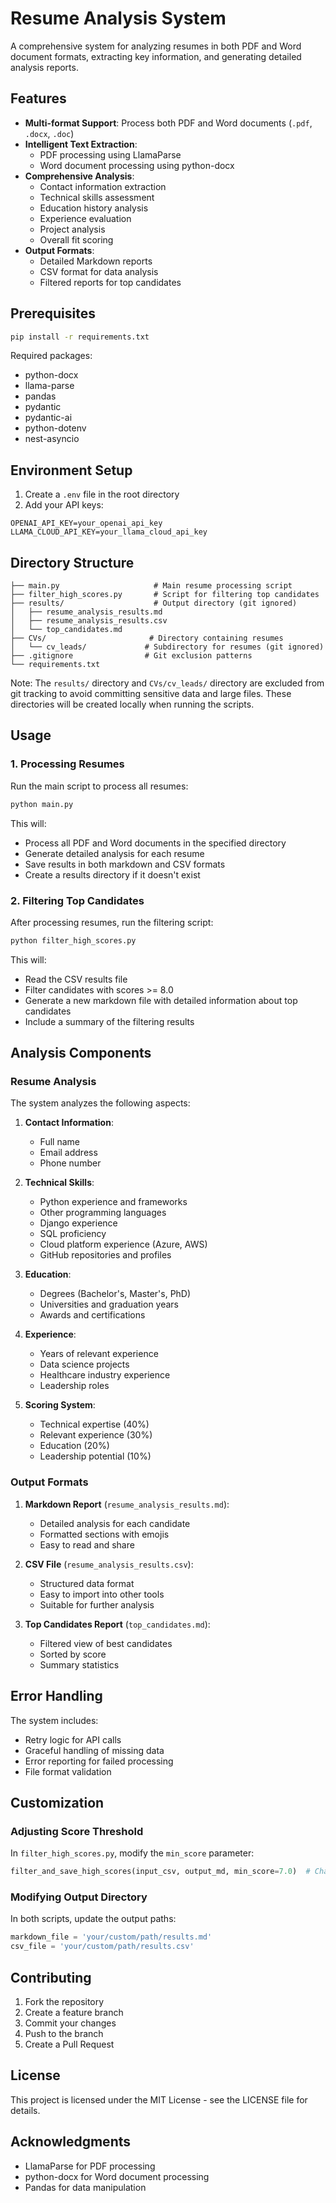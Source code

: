 # Resume Analysis System

A comprehensive system for analyzing resumes in both PDF and Word document formats, extracting key information, and generating detailed analysis reports.

## Features

- **Multi-format Support**: Process both PDF and Word documents (`.pdf`, `.docx`, `.doc`)
- **Intelligent Text Extraction**:
  - PDF processing using LlamaParse
  - Word document processing using python-docx
- **Comprehensive Analysis**:
  - Contact information extraction
  - Technical skills assessment
  - Education history analysis
  - Experience evaluation
  - Project analysis
  - Overall fit scoring
- **Output Formats**:
  - Detailed Markdown reports
  - CSV format for data analysis
  - Filtered reports for top candidates

## Prerequisites

```bash
pip install -r requirements.txt
```

Required packages:
- python-docx
- llama-parse
- pandas
- pydantic
- pydantic-ai
- python-dotenv
- nest-asyncio

## Environment Setup

1. Create a `.env` file in the root directory
2. Add your API keys:
```env
OPENAI_API_KEY=your_openai_api_key
LLAMA_CLOUD_API_KEY=your_llama_cloud_api_key
```

## Directory Structure

```
├── main.py                     # Main resume processing script
├── filter_high_scores.py       # Script for filtering top candidates
├── results/                    # Output directory (git ignored)
│   ├── resume_analysis_results.md
│   ├── resume_analysis_results.csv
│   └── top_candidates.md
├── CVs/                       # Directory containing resumes
│   └── cv_leads/             # Subdirectory for resumes (git ignored)
├── .gitignore                # Git exclusion patterns
└── requirements.txt
```

Note: The `results/` directory and `CVs/cv_leads/` directory are excluded from git tracking to avoid committing sensitive data and large files. These directories will be created locally when running the scripts.

## Usage

### 1. Processing Resumes

Run the main script to process all resumes:

```bash
python main.py
```

This will:
- Process all PDF and Word documents in the specified directory
- Generate detailed analysis for each resume
- Save results in both markdown and CSV formats
- Create a results directory if it doesn't exist

### 2. Filtering Top Candidates

After processing resumes, run the filtering script:

```bash
python filter_high_scores.py
```

This will:
- Read the CSV results file
- Filter candidates with scores >= 8.0
- Generate a new markdown file with detailed information about top candidates
- Include a summary of the filtering results

## Analysis Components

### Resume Analysis

The system analyzes the following aspects:

1. **Contact Information**:
   - Full name
   - Email address
   - Phone number

2. **Technical Skills**:
   - Python experience and frameworks
   - Other programming languages
   - Django experience
   - SQL proficiency
   - Cloud platform experience (Azure, AWS)
   - GitHub repositories and profiles

3. **Education**:
   - Degrees (Bachelor's, Master's, PhD)
   - Universities and graduation years
   - Awards and certifications

4. **Experience**:
   - Years of relevant experience
   - Data science projects
   - Healthcare industry experience
   - Leadership roles

5. **Scoring System**:
   - Technical expertise (40%)
   - Relevant experience (30%)
   - Education (20%)
   - Leadership potential (10%)

### Output Formats

1. **Markdown Report** (`resume_analysis_results.md`):
   - Detailed analysis for each candidate
   - Formatted sections with emojis
   - Easy to read and share

2. **CSV File** (`resume_analysis_results.csv`):
   - Structured data format
   - Easy to import into other tools
   - Suitable for further analysis

3. **Top Candidates Report** (`top_candidates.md`):
   - Filtered view of best candidates
   - Sorted by score
   - Summary statistics

## Error Handling

The system includes:
- Retry logic for API calls
- Graceful handling of missing data
- Error reporting for failed processing
- File format validation

## Customization

### Adjusting Score Threshold

In `filter_high_scores.py`, modify the `min_score` parameter:

```python
filter_and_save_high_scores(input_csv, output_md, min_score=7.0)  # Change to desired threshold
```

### Modifying Output Directory

In both scripts, update the output paths:

```python
markdown_file = 'your/custom/path/results.md'
csv_file = 'your/custom/path/results.csv'
```

## Contributing

1. Fork the repository
2. Create a feature branch
3. Commit your changes
4. Push to the branch
5. Create a Pull Request

## License

This project is licensed under the MIT License - see the LICENSE file for details.

## Acknowledgments

- LlamaParse for PDF processing
- python-docx for Word document processing
- Pandas for data manipulation 